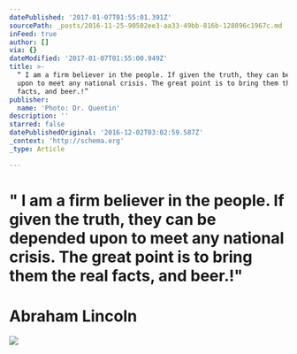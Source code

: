 ```yaml
---
datePublished: '2017-01-07T01:55:01.391Z'
sourcePath: _posts/2016-11-25-90502ee3-aa33-49bb-816b-128896c1967c.md
inFeed: true
author: []
via: {}
dateModified: '2017-01-07T01:55:00.949Z'
title: >-
  “ I am a firm believer in the people. If given the truth, they can be depended
  upon to meet any national crisis. The great point is to bring them the real
  facts, and beer.!”
publisher:
  name: 'Photo: Dr. Quentin'
description: ''
starred: false
datePublishedOriginal: '2016-12-02T03:02:59.587Z'
_context: 'http://schema.org'
_type: Article

---
```

# **" I am a firm believer in the people. If given the truth, they can be depended upon to meet any national crisis. The great point is to bring them the real facts, and beer.!"**

# **Abraham Lincoln**
![](https://the-grid-user-content.s3-us-west-2.amazonaws.com/1fd18d2b-334f-4ab8-bdee-0c293048d02e.jpg)